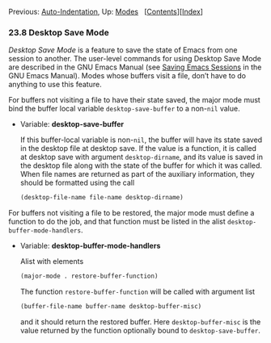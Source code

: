 

Previous: [Auto-Indentation](Auto_002dIndentation.html), Up: [Modes](Modes.html)   \[[Contents](index.html#SEC_Contents "Table of contents")]\[[Index](Index.html "Index")]

### 23.8 Desktop Save Mode

*Desktop Save Mode* is a feature to save the state of Emacs from one session to another. The user-level commands for using Desktop Save Mode are described in the GNU Emacs Manual (see [Saving Emacs Sessions](https://www.gnu.org/software/emacs/manual/html_node/emacs/Saving-Emacs-Sessions.html#Saving-Emacs-Sessions) in the GNU Emacs Manual). Modes whose buffers visit a file, don’t have to do anything to use this feature.

For buffers not visiting a file to have their state saved, the major mode must bind the buffer local variable `desktop-save-buffer` to a non-`nil` value.

*   Variable: **desktop-save-buffer**

    If this buffer-local variable is non-`nil`, the buffer will have its state saved in the desktop file at desktop save. If the value is a function, it is called at desktop save with argument `desktop-dirname`, and its value is saved in the desktop file along with the state of the buffer for which it was called. When file names are returned as part of the auxiliary information, they should be formatted using the call

    ```lisp
    (desktop-file-name file-name desktop-dirname)
    ```

For buffers not visiting a file to be restored, the major mode must define a function to do the job, and that function must be listed in the alist `desktop-buffer-mode-handlers`.

*   Variable: **desktop-buffer-mode-handlers**

    Alist with elements

    ```lisp
    (major-mode . restore-buffer-function)
    ```

    The function `restore-buffer-function` will be called with argument list

    ```lisp
    (buffer-file-name buffer-name desktop-buffer-misc)
    ```

    and it should return the restored buffer. Here `desktop-buffer-misc` is the value returned by the function optionally bound to `desktop-save-buffer`.
